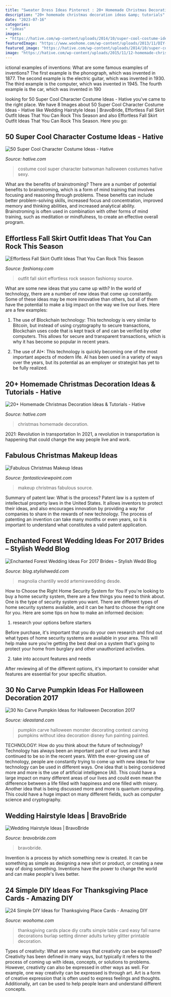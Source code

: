```yaml
---
title: "Sweater Dress Ideas Pinterest : 20+ Homemade Christmas Decoration Ideas &amp; Tutorials"
description: "20+ homemade christmas decoration ideas &amp; tutorials"
date: "2023-07-16"
categories:
- "ideas"
images:
- "https://hative.com/wp-content/uploads/2014/10/super-cool-costume-ideas/30-batwoman-costume.jpg"
featuredImage: "https://www.woohome.com/wp-content/uploads/2013/11/DIY-Thanksgiving-Place-Cards-13-2.jpg"
featured_image: "https://hative.com/wp-content/uploads/2014/10/super-cool-costume-ideas/30-batwoman-costume.jpg"
image: "https://hative.com/wp-content/uploads/2015/11/12-homemade-christmas-decoration-ideas.jpg"
---
```



ictional examples of inventions: What are some famous examples of inventions?
The first example is the phonograph, which was invented in 1877. The second example is the electric guitar, which was invented in 1930. The third example is the computer, which was invented in 1945. The fourth example is the car, which was invented in 190
	

		
looking for 50 Super Cool Character Costume Ideas - Hative you've came to the right place. We have 8 Images about 50 Super Cool Character Costume Ideas - Hative like Wedding Hairstyle Ideas | BravoBride, Effortless Fall Skirt Outfit Ideas That You Can Rock This Season and also Effortless Fall Skirt Outfit Ideas That You Can Rock This Season. Here you go:
		
    
## 50 Super Cool Character Costume Ideas - Hative

<img loading=lazy src="https://hative.com/wp-content/uploads/2014/10/super-cool-costume-ideas/30-batwoman-costume.jpg" onerror="this.onerror=null;this.src='https://tse2.mm.bing.net/th?id=OIP.OKnekT2OwZNeOfSmlhvEAAHaLI&amp;pid=15.1';" alt="50 Super Cool Character Costume Ideas - Hative">

_Source: hative.com_

>costume cool super character batwoman halloween costumes hative sexy. 

	

What are the benefits of brainstroming?
There are a number of potential benefits to brainstroming, which is a form of mind training that involves focusing and reasoning through problems. These benefits can include better problem-solving skills, increased focus and concentration, improved memory and thinking abilities, and increased analytical ability. Brainstroming is often used in combination with other forms of mind training, such as meditation or mindfulness, to create an effective overall program.

    
## Effortless Fall Skirt Outfit Ideas That You Can Rock This Season

<img loading=lazy src="http://fashionsy.com/wp-content/uploads/2017/09/fall-outfit-7.jpg" onerror="this.onerror=null;this.src='https://tse1.mm.bing.net/th?id=OIP.zwRYkJfqng5_5jutafxsIQHaLH&amp;pid=15.1';" alt="Effortless Fall Skirt Outfit Ideas That You Can Rock This Season">

_Source: fashionsy.com_

>outfit fall skirt effortless rock season fashionsy source. 

	

What are some new ideas that you came up with?
In the world of technology, there are a number of new ideas that come up constantly. Some of these ideas may be more innovative than others, but all of them have the potential to make a big impact on the way we live our lives. Here are a few examples:
1. The use of Blockchain technology: This technology is very similar to Bitcoin, but instead of using cryptography to secure transactions, Blockchain uses code that is kept track of and can be verified by other computers. This allows for secure and transparent transactions, which is why it has become so popular in recent years.

2. The use of AI*: This technology is quickly becoming one of the most important aspects of modern life. AI has been used in a variety of ways over the years, but its potential as an employer or strategist has yet to be fully realized.

    
## 20+ Homemade Christmas Decoration Ideas &amp; Tutorials - Hative

<img loading=lazy src="https://hative.com/wp-content/uploads/2015/11/12-homemade-christmas-decoration-ideas.jpg" onerror="this.onerror=null;this.src='https://tse2.mm.bing.net/th?id=OIP.PTmxyRQperv9ROKBGr-4pQHaLH&amp;pid=15.1';" alt="20+ Homemade Christmas Decoration Ideas &amp; Tutorials - Hative">

_Source: hative.com_

>christmas homemade decoration. 

	

2021: Revolution in transportation
In 2021, a revolution in transportation is happening that could change the way people live and work.

    
## Fabulous Christmas Makeup Ideas

<img loading=lazy src="http://www.fantasticviewpoint.com/wp-content/uploads/2013/11/41-Christmas-Makeup-Ideas-02.jpg" onerror="this.onerror=null;this.src='https://tse3.mm.bing.net/th?id=OIP.D_ChvAZsOkRkajr1hkxmBQAAAA&amp;pid=15.1';" alt="Fabulous Christmas Makeup Ideas">

_Source: fantasticviewpoint.com_

>makeup christmas fabulous source. 

	

Summary of patent law: What is the process?
Patent law is a system of intellectual property laws in the United States. It allows inventors to protect their ideas, and also encourages innovation by providing a way for companies to share in the rewards of new technology. The process of patenting an invention can take many months or even years, so it is important to understand what constitutes a valid patent application.

    
## Enchanted Forest Wedding Ideas For 2017 Brides – Stylish Wedd Blog

<img loading=lazy src="https://blog.stylishwedd.com/wp-content/uploads/2016/11/enchanted-forest-bridal-inspiration.jpg" onerror="this.onerror=null;this.src='https://tse4.mm.bing.net/th?id=OIP.brWR3NfvlXH_SB6VoP2aKQHaJ8&amp;pid=15.1';" alt="Enchanted Forest Wedding Ideas For 2017 Brides – Stylish Wedd Blog">

_Source: blog.stylishwedd.com_

>magnolia chantilly wedd artemirawedding desde. 

	

How to Choose the Right Home Security System for You
If you're looking to buy a home security system, there are a few things you need to think about. One is the type of security system you want. There are different types of home security systems available, and it can be hard to choose the right one for you. Here are some tips on how to make an informed decision: 
1. research your options before starters

Before purchase, it's important that you do your own research and find out what types of home security systems are available in your area. This will help make sure you're getting the best deal on a system that's going to protect your home from burglary and other unauthorized activities. 

2. take into account features and needs

After reviewing all of the different options, it's important to consider what features are essential for your specific situation.

    
## 30 No Carve Pumpkin Ideas For Halloween Decoration 2017

<img loading=lazy src="http://ideastand.com/wp-content/uploads/2014/10/no-carve-pumpkin-ideas/15-monster.jpg" onerror="this.onerror=null;this.src='https://tse2.mm.bing.net/th?id=OIP.u7tRLfA-l9ThrP8uA1VBrgHaJ4&amp;pid=15.1';" alt="30 No Carve Pumpkin Ideas for Halloween Decoration 2017">

_Source: ideastand.com_

>pumpkin carve halloween monster decorating contest carving pumpkins without idea decoration disney fun painting painted. 

	

TECHNOLOGY: How do you think about the future of technology?
Technology has always been an important part of our lives and it has continued to be so in the recent years. With the ever-growing use of technology, people are constantly trying to come up with new ideas for how technology can be used in different ways. One idea that is being considered more and more is the use of artificial intelligence (AI). This could have a large impact on many different areas of our lives and could even mean the difference between a life filled with happiness and one filled with misery. Another idea that is being discussed more and more is quantum computing. This could have a huge impact on many different fields, such as computer science and cryptography.

    
## Wedding Hairstyle Ideas | BravoBride

<img loading=lazy src="https://www.bravobride.com/blog/wp-content/uploads/2f1ead1fa1eb16e83ab7a4f51668a5bf-300x462.jpg" onerror="this.onerror=null;this.src='https://tse1.mm.bing.net/th?id=OIP.mOZIzg-74j-h8CL4-pkpggAAAA&amp;pid=15.1';" alt="Wedding Hairstyle Ideas | BravoBride">

_Source: bravobride.com_

>bravobride. 

	

Invention is a process by which something new is created. It can be something as simple as designing a new shirt or product, or creating a new way of doing something. Inventions have the power to change the world and can make people's lives better.

    
## 24 Simple DIY Ideas For Thanksgiving Place Cards - Amazing DIY

<img loading=lazy src="https://www.woohome.com/wp-content/uploads/2013/11/DIY-Thanksgiving-Place-Cards-13-2.jpg" onerror="this.onerror=null;this.src='https://tse1.mm.bing.net/th?id=OIP.5d7uEQDX_4VQOaNgG_YOkgHaLH&amp;pid=15.1';" alt="24 Simple DIY Ideas for Thanksgiving Place Cards - Amazing DIY">

_Source: woohome.com_

>thanksgiving cards place diy crafts simple table card easy fall name decorations burlap setting dinner adults turkey glitter printable decoration. 

	

Types of creativity: What are some ways that creativity can be expressed?
Creativity has been defined in many ways, but typically it refers to the process of coming up with ideas, concepts, or solutions to problems. However, creativity can also be expressed in other ways as well. For example, one way creativity can be expressed is through art. Art is a form of creative expression that is often used to express feelings and thoughts. Additionally, art can be used to help people learn and understand different concepts.

